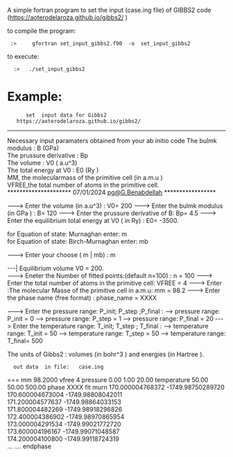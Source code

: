 A simple fortran program to set the input (case.ing file) of GIBBS2 code (https://aoterodelaroza.github.io/gibbs2/ )

to compile the program:

     :>     gfortran set_input_gibbs2.f90  -o  set_input_gibbs2
     
to execute:

      :>   ./set_input_gibbs2
 
Example: 
 =================================================================
          set  input data for Gibbs2                               
       https://aoterodelaroza.github.io/gibbs2/                    
   --------------------------------------------------------        
   Necessary  input paramaters obtained from your ab initio code 
           The bulmk modulus        : B    (GPa)                         
          The prussure derivative  : Bp                            
          The volume               : V0   ( a.u^3)                         
          The total energy at V0   : E0   (Ry  )                       
           MM, the molecularmass of the primitive cell (in a.m.u )      
          VFREE,the total number of atoms in the primitive cell.   
   ********************* 07/01/2024 pg@G.Benabdellah *****************
 
 ---> Enter the volume (in  a.u^3)  : V0=   200
 ---> Enter the bulmk modulus (in GPa ) : B=  120
 ---> Enter the prussure derivative of B: Bp= 4.5
 ---> Enter the equilibrium total energy at V0 ( in Ry) : E0= -3500.  
 
 for  Equation of state: Murnaghan       enter:  m  
 for  Equation of state: Birch-Murnaghan enter:  mb 
 
 ---> Enter your choose (  m | mb) :  m
 
  ---| Equilibrium volume V0 =    200.     
  ---> Eneter the Number of fitted points:(default n=100) : n = 100
 ---> Enter the total number of atoms in the primitive cell: VFREE = 4
 ---> Enter :The molecular Masse of the primitive cell in a.m.u: mm = 98.2
 ---> Enter the phase name (free format) : phase_name =  XXXX
           
 ---> Enter the pressure range: P_init; P_step ;P_final :
  --> pressure range: P_init = 0 
  --> pressure range: P_step = 1
  --> pressure range: P_final = 20
---> Enter the temperature range: T_init; T_step ; T_final :
  --> temperature range: T_init = 50
  --> temperature range: T_step = 50
  --> temperature range: T_final= 500
 
 The units of Gibbs2 : volumes (in bohr^3  ) and energies (in Hartree ).
 
      out data  in file:   case.ing  
 ===
mm   98.2000
vfree  4
pressure      0.00      1.00     20.00
temperature     50.00     50.00    500.00
phase XXXX          fit        murn 
   170.000004768372       -1749.98750289720     
   170.600004673004       -1749.98808042011     
   171.200004577637       -1749.98864033153     
   171.800004482269       -1749.98918296826     
   172.400004386902       -1749.98970865954     
   173.000004291534       -1749.99021772720     
   173.600004196167       -1749.99071048587     
   174.200004100800       -1749.99118724319     
   ...
   ....
  endphase
